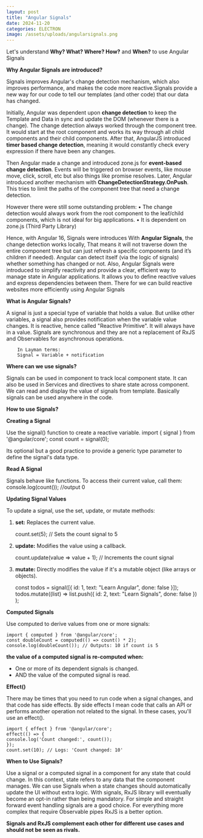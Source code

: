 ```yaml
---
layout: post
title: "Angular Signals"
date: 2024-11-20
categories: ELECTRON
image: /assets/uploads/angularsignals.png
---
```

Let's understand **Why? What? Where? How?** and **When?** to use Angular Signals

**Why Angular Signals are introduced?**

Signals improves Angular's change detection mechanism, which also improves performance, and makes the code more reactive.Signals provide a new way for our code to tell our templates (and other code) that our data has changed.

Initially, Angular was dependent upon **change detection** to keep the Template and Data in sync and update the DOM (whenever there is a change). The change detection always worked through the component tree. It would start at the root component and works its way through all child components and their child components.
After that, AngularJS introduced **timer based change detection**, meaning it would constantly check every expression if there have been any changes.

Then Angular made a change and  introduced zone.js for **event-based change detection**. Events will be triggered on browser events, like mouse move, click, scroll, etc but also things like promise resolves.
Later, Angular introduced another mechanism with **ChangeDetectionStrategy.OnPush**. This tries to limit the paths of the component tree that need a change detection.

However there were still some outstanding problem:
• The change detection would always work from the root component to the leaf/child components, which is not ideal for big applications.
• It is dependent on zone.js (Third Party Library)

Hence, with Angular 16, Signals were introduces
With **Angular Signals**, the change detection works locally, That means it will not traverse down the entire component tree but can just refresh a specific components (and it’s children if needed).
Angular can detect itself (via the logic of signals) whether something has changed or not.
Also, Angular Signals were introduced to simplify reactivity and provide a clear, efficient way to manage state in Angular applications. It allows you to define reactive values and express dependencies between them. There for we can build reactive websites more efficiently using Angular Signals

**What is Angular Signals?**

A signal is just a special type of variable that holds a value. But unlike other variables, a signal also provides notification when the variable value changes. It is reactive,  hence called "Reactive Primitive". It will always have in a value. Signals are synchronous and they are not a replacement of RxJS and Observables for asynchronous operations.

        In Layman terms:
        Signal = Variable + notification

**Where can we use signals?**

 Signals can be used in component to track local component state. It can also be used in Services and directives to share state across component. We can read and display the value of signals from template. Basically signals can be used anywhere in the code.

**How to use Signals?**

**Creating a Signal**

Use the signal() function to create a reactive variable.
    import { signal } from '@angular/core';
    const count = signal<number>(0);

Its optional but a good practice to provide a generic type parameter to define the signal's data type.

**Read A Signal**

Signals behave like functions. To access their current value, call them:
    console.log(count()); //output 0

**Updating Signal Values**

To update a signal, use the set, update, or mutate methods:
1. **set:** Replaces the current value.

    count.set(5);
    // Sets the count signal to 5

2. **update:** Modifies the value using a callback.

    count.update(value => value + 1);  // Increments the count signal

3. **mutate:** Directly modifies the value if it's a mutable object (like arrays or objects).

    const todos = signal([{ id: 1, text: "Learn Angular", done: false }]);
    todos.mutate((list) =>
    list.push({ id: 2, text: "Learn Signals", done: false })
    );

**Computed Signals**

Use computed to derive values from one or more signals:

    import { computed } from '@angular/core';
    const doubleCount = computed(() => count() * 2);
    console.log(doubleCount()); // Outputs: 10 if count is 5

**the value of a computed signal is re-computed when:**
- One or more of its dependent signals is changed.
- AND the value of the computed signal is read.

**Effect()**

There may be times that you need to run code when a signal changes, and that code has side effects.
By side effects I mean code that calls an API or performs another operation not related to the signal. In these cases, you'll use an effect().

    import { effect } from '@angular/core';
    effect(() => {
    console.log('Count changed:', count());
    });
    count.set(10); // Logs: 'Count changed: 10'

**When to Use Signals?**

Use a signal or a computed signal in a component for any state that could change. In this context, state refers to any data that the component manages. We can use Signals when a state changes should automatically update the UI without extra logic. With signals,  RxJS library will eventually become an opt-in rather than being mandatory. For simple and straight forward event handling signals are a good choice. For everything more complex that require Observable pipes RxJS is a better option.

**Signals and RxJS complement each other for different use cases and should not be seen as rivals.**

